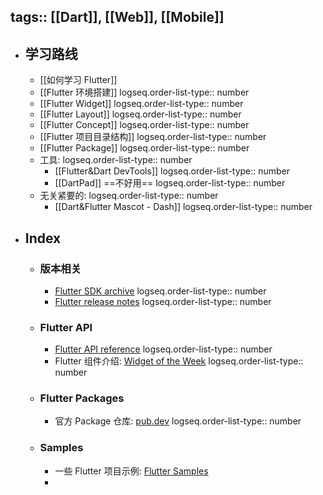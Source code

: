 tags:: [[Dart]], [[Web]], [[Mobile]] 
---

- ## 学习路线
	- [[如何学习 Flutter]]
	- [[Flutter 环境搭建]]
	  logseq.order-list-type:: number
	- [[Flutter Widget]]
	  logseq.order-list-type:: number
	- [[Flutter Layout]]
	  logseq.order-list-type:: number
	- [[Flutter Concept]]
	  logseq.order-list-type:: number
	- [[Flutter 项目目录结构]]
	  logseq.order-list-type:: number
	- [[Flutter Package]]
	  logseq.order-list-type:: number
	- 工具:
	  logseq.order-list-type:: number
		- [[Flutter&Dart DevTools]]
		  logseq.order-list-type:: number
		- [[DartPad]] ==不好用==
		  logseq.order-list-type:: number
	- 无关紧要的:
	  logseq.order-list-type:: number
		- [[Dart&Flutter Mascot - Dash]]
		  logseq.order-list-type:: number
- ## Index
	- ### 版本相关
		- [Flutter SDK archive](https://docs.flutter.dev/install/archive)
		  logseq.order-list-type:: number
		- [Flutter release notes](https://docs.flutter.dev/release/release-notes)
		  logseq.order-list-type:: number
	- ### Flutter API
		- [Flutter API reference](https://api.flutter.dev/)
		  logseq.order-list-type:: number
		- Flutter 组件介绍: [Widget of the Week](https://www.youtube.com/watch?v=b_sQ9bMltGU&list=PLjxrf2q8roU23XGwz3Km7sQZFTdB996iG)
		  logseq.order-list-type:: number
	- ### Flutter Packages
		- 官方 Package 仓库: [pub.dev](https://pub.dev/)
		  logseq.order-list-type:: number
	- ### Samples
		- 一些 Flutter 项目示例: [Flutter Samples](https://docs.flutter.dev/reference/learning-resources)
		-